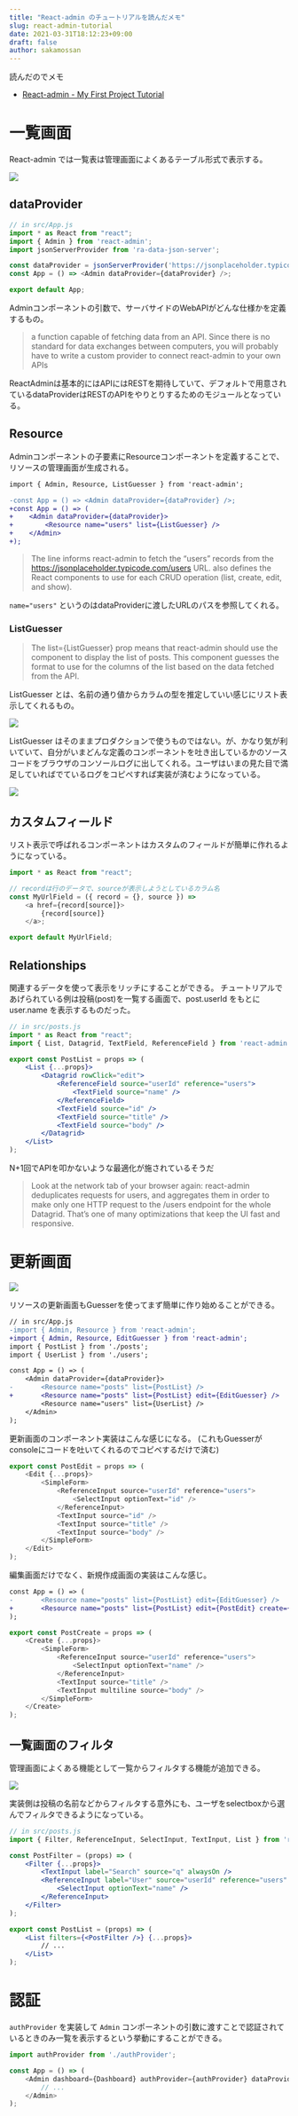 ```yaml
---
title: "React-admin のチュートリアルを読んだメモ"
slug: react-admin-tutorial
date: 2021-03-31T18:12:23+09:00
draft: false
author: sakamossan
---
```


読んだのでメモ

- [React-admin - My First Project Tutorial](https://marmelab.com/react-admin/Tutorial.html)

# 一覧画面

React-admin では一覧表は管理画面によくあるテーブル形式で表示する。

![](https://raw.githubusercontent.com/sakamossan/image-bed/master/assets/9fb449a8-451f-4c30-a3d3-84bccf7785cb.png)

## dataProvider

```js
// in src/App.js
import * as React from "react";
import { Admin } from 'react-admin';
import jsonServerProvider from 'ra-data-json-server';

const dataProvider = jsonServerProvider('https://jsonplaceholder.typicode.com');
const App = () => <Admin dataProvider={dataProvider} />;

export default App;
```

Adminコンポーネントの引数で、サーバサイドのWebAPIがどんな仕様かを定義するもの。

>  a function capable of fetching data from an API. Since there is no standard for data exchanges between computers, you will probably have to write a custom provider to connect react-admin to your own APIs

ReactAdminは基本的にはAPIにはRESTを期待していて、デフォルトで用意されているdataProviderはRESTのAPIをやりとりするためのモジュールとなっている。


## Resource

Adminコンポーネントの子要素にResourceコンポーネントを定義することで、リソースの管理画面が生成される。

```diff
import { Admin, Resource, ListGuesser } from 'react-admin';

-const App = () => <Admin dataProvider={dataProvider} />;
+const App = () => (
+    <Admin dataProvider={dataProvider}>
+        <Resource name="users" list={ListGuesser} />
+    </Admin>
+);
```

> The line <Resource name="users" /> informs react-admin to fetch the “users” records from the https://jsonplaceholder.typicode.com/users URL. <Resource> also defines the React components to use for each CRUD operation (list, create, edit, and show).

`name="users"` というのはdataProviderに渡したURLのパスを参照してくれる。

### ListGuesser

> The list={ListGuesser} prop means that react-admin should use the <ListGuesser> component to display the list of posts. This component guesses the format to use for the columns of the list based on the data fetched from the API.

ListGuesser とは、名前の通り値からカラムの型を推定していい感じにリスト表示してくれるもの。

![](https://raw.githubusercontent.com/sakamossan/image-bed/master/assets/4320a6d2-88e6-cf0c-3217-68cabd851ef1.png)

ListGuesser はそのままプロダクションで使うものではない。が、かなり気が利いていて、自分がいまどんな定義のコンポーネントを吐き出しているかのソースコードをブラウザのコンソールログに出してくれる。ユーザはいまの見た目で満足していればでているログをコピペすれば実装が済むようになっている。

![](https://raw.githubusercontent.com/sakamossan/image-bed/master/assets/bd629101-9ee3-2f06-c119-61d059190f84.png)


## カスタムフィールド

リスト表示で呼ばれるコンポーネントはカスタムのフィールドが簡単に作れるようになっている。

```js
import * as React from "react";

// recordは行のデータで、sourceが表示しようとしているカラム名
const MyUrlField = ({ record = {}, source }) =>
    <a href={record[source]}>
        {record[source]}
    </a>;

export default MyUrlField;
```


## Relationships

関連するデータを使って表示をリッチにすることができる。
チュートリアルであげられている例は投稿(post)を一覧する画面で、post.userId をもとに user.name を表示するものだった。

```jsx
// in src/posts.js
import * as React from "react";
import { List, Datagrid, TextField, ReferenceField } from 'react-admin';

export const PostList = props => (
    <List {...props}>
        <Datagrid rowClick="edit">
            <ReferenceField source="userId" reference="users">
                <TextField source="name" />
            </ReferenceField>
            <TextField source="id" />
            <TextField source="title" />
            <TextField source="body" />
        </Datagrid>
    </List>
);
```

N+1回でAPIを叩かないような最適化が施されているそうだ

> Look at the network tab of your browser again: react-admin deduplicates requests for users, and aggregates them in order to make only one HTTP request to the /users endpoint for the whole Datagrid. That’s one of many optimizations that keep the UI fast and responsive.


# 更新画面

![](https://raw.githubusercontent.com/sakamossan/image-bed/master/assets/00721a43-c6e0-76e0-d7f5-dd8c0e6a1f24.png)

リソースの更新画面もGuesserを使ってまず簡単に作り始めることができる。

```diff
// in src/App.js
-import { Admin, Resource } from 'react-admin';
+import { Admin, Resource, EditGuesser } from 'react-admin';
import { PostList } from './posts';
import { UserList } from './users';

const App = () => (
    <Admin dataProvider={dataProvider}>
-       <Resource name="posts" list={PostList} />
+       <Resource name="posts" list={PostList} edit={EditGuesser} />
        <Resource name="users" list={UserList} />
    </Admin>
);
```

更新画面のコンポーネント実装はこんな感じになる。
(これもGuesserがconsoleにコードを吐いてくれるのでコピペするだけで済む)

```js
export const PostEdit = props => (
    <Edit {...props}>
        <SimpleForm>
            <ReferenceInput source="userId" reference="users">
                <SelectInput optionText="id" />
            </ReferenceInput>
            <TextInput source="id" />
            <TextInput source="title" />
            <TextInput source="body" />
        </SimpleForm>
    </Edit>
);
```

編集画面だけでなく、新規作成画面の実装はこんな感じ。

```diff
const App = () => (
-       <Resource name="posts" list={PostList} edit={EditGuesser} />
+       <Resource name="posts" list={PostList} edit={PostEdit} create={PostCreate} />
);
```

```js
export const PostCreate = props => (
    <Create {...props}>
        <SimpleForm>
            <ReferenceInput source="userId" reference="users">
                <SelectInput optionText="name" />
            </ReferenceInput>
            <TextInput source="title" />
            <TextInput multiline source="body" />
        </SimpleForm>
    </Create>
);
```

## 一覧画面のフィルタ

管理画面によくある機能として一覧からフィルタする機能が追加できる。

![](https://raw.githubusercontent.com/sakamossan/image-bed/master/assets/523e7daa-8bc1-2b4b-b1ac-2ba67dde389c.png)

実装側は投稿の名前などからフィルタする意外にも、ユーザをselectboxから選んでフィルタできるようになっている。

```jsx
// in src/posts.js
import { Filter, ReferenceInput, SelectInput, TextInput, List } from 'react-admin';

const PostFilter = (props) => (
    <Filter {...props}>
        <TextInput label="Search" source="q" alwaysOn />
        <ReferenceInput label="User" source="userId" reference="users" allowEmpty>
            <SelectInput optionText="name" />
        </ReferenceInput>
    </Filter>
);

export const PostList = (props) => (
    <List filters={<PostFilter />} {...props}>
        // ...
    </List>
);
```


# 認証

`authProvider` を実装して `Admin` コンポーネントの引数に渡すことで認証されているときのみ一覧を表示するという挙動にすることができる。

```js
import authProvider from './authProvider';

const App = () => (
    <Admin dashboard={Dashboard} authProvider={authProvider} dataProvider={dataProvider}>
        // ...
    </Admin>
);
```
